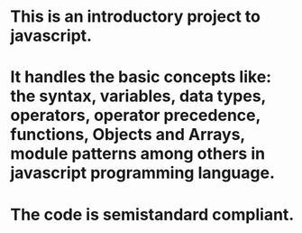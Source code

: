 # This is an introductory project to javascript.

# It handles the basic concepts like: the syntax, variables, data types, operators, operator precedence, functions, Objects and Arrays, module patterns among others in javascript programming language.

# The code is semistandard compliant.
